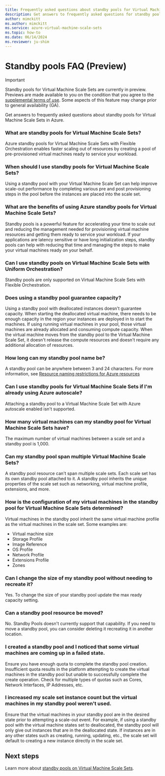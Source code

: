 ```yaml
---
title: Frequently asked questions about standby pools for Virtual Machine Scale Sets
description: Get answers to frequently asked questions for standby pools on Virtual Machine Scale Sets.
author: mimckitt
ms.author: mimckitt
ms.service: azure-virtual-machine-scale-sets
ms.topic: how-to
ms.date: 06/14/2024
ms.reviewer: ju-shim
---
```


# Standby pools FAQ (Preview)

> [!IMPORTANT]
> Standby pools for Virtual Machine Scale Sets are currently in preview. Previews are made available to you on the condition that you agree to the [supplemental terms of use](https://azure.microsoft.com/support/legal/preview-supplemental-terms/). Some aspects of this feature may change prior to general availability (GA). 

Get answers to frequently asked questions about standby pools for Virtual Machine Scale Sets in Azure.

### What are standby pools for Virtual Machine Scale Sets? 
Azure standby pools for Virtual Machine Scale Sets with Flexible Orchestration enables faster scaling out of resources by creating a pool of pre-provisioned virtual machines ready to service your workload. 

### When should I use standby pools for Virtual Machine Scale Sets? 
Using a standby pool with your Virtual Machine Scale Set can help improve scale-out performance by completing various pre and post provisioning steps in the pool before the instances are placed into the scale set. 

### What are the benefits of using Azure standby pools for Virtual Machine Scale Sets? 
Standby pools is a powerful feature for accelerating your time to scale out and reducing the management needed for provisioning virtual machine resources and getting them ready to service your workload. If your applications are latency sensitive or have long initialization steps, standby pools can help with reducing that time and managing the steps to make your virtual machines ready on your behalf. 

### Can I use standby pools on Virtual Machine Scale Sets with Uniform Orchestration?
Standby pools are only supported on Virtual Machine Scale Sets with Flexible Orchestration.

### Does using a standby pool guarantee capacity? 
Using a standby pool with deallocated instances doesn't guarantee capacity. When starting the deallocated virtual machine, there needs to be enough capacity in the region your instances are deployed in to start the machines. If using running virtual machines in your pool, those virtual machines are already allocated and consuming compute capacity. When the virtual machine moves from the standby pool to the Virtual Machine Scale Set, it doesn't release the compute resources and doesn't require any additional allocation of resources. 

### How long can my standby pool name be? 
A standby pool can be anywhere between 3 and 24 characters. For more information, see [Resource naming restrictions for Azure resources](/azure/azure-resource-manager/management/resource-name-rules)

### Can I use standby pools for Virtual Machine Scale Sets if I'm already using Azure autoscale? 
Attaching a standby pool to a Virtual Machine Scale Set with Azure autoscale enabled isn't supported.  

### How many virtual machines can my standby pool for Virtual Machine Scale Sets have? 
The maximum number of virtual machines between a scale set and a standby pool is 1,000. 

### Can my standby pool span multiple Virtual Machine Scale Sets? 
A standby pool resource can't span multiple scale sets. Each scale set has its own standby pool attached to it. A standby pool inherits the unique properties of the scale set such as networking, virtual machine profile, extensions, and more. 

### How is the configuration of my virtual machines in the standby pool for Virtual Machine Scale Sets determined? 
Virtual machines in the standby pool inherit the same virtual machine profile as the virtual machines in the scale set. Some examples are:  
- Virtual machine size
- Storage Profile
- Image Reference
- OS Profile
- Network Profile
- Extensions Profile
- Zones


### Can I change the size of my standby pool without needing to recreate it? 
Yes. To change the size of your standby pool update the max ready capacity setting.  

### Can a standby pool resource be moved?
No. Standby Pools doesn't currently support that capability. If you need to move a standby pool, you can consider deleting it recreating it in another location.

### I created a standby pool and I noticed that some virtual machines are coming up in a failed state. 
Ensure you have enough quota to complete the standby pool creation. Insufficient quota results in the platform attempting to create the virtual machines in the standby pool but unable to successfully complete the create operation. Check for multiple types of quotas such as Cores, Network Interfaces, IP Addresses, etc.

### I increased my scale set instance count but the virtual machines in my standby pool weren't used. 
Ensure that the virtual machines in your standby pool are in the desired state prior to attempting a scale-out event. For example, if using a standby pool with the virtual machine states set to deallocated, the standby pool will only give out instances that are in the deallocated state. If instances are in any other states such as creating, running, updating, etc., the scale set will default to creating a new instance directly in the scale set.


## Next steps

Learn more about [standby pools on Virtual Machine Scale Sets](standby-pools-overview.md).
